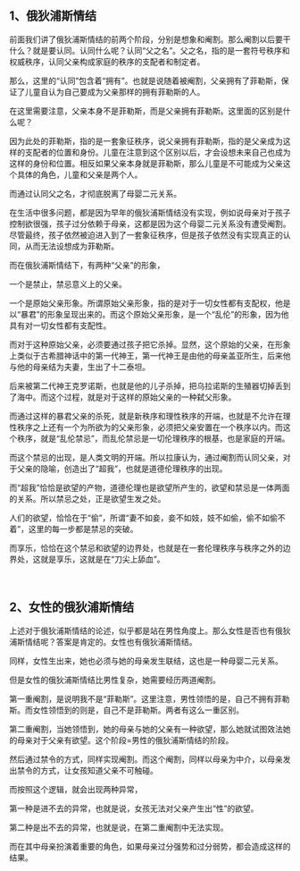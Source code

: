 <h2>1、俄狄浦斯情结</h2><p data-pid="4EPZFSUI">前面我们讲了俄狄浦斯情结的前两个阶段，分别是想象和阉割。那么阉割以后要干什么？就是要认同。认同什么呢？认同“父之名”。父之名，指的是一套符号秩序和权威秩序，认同父亲构成家庭的秩序的支配者和制定者。</p><p data-pid="cZCIF2s7">那么，这里的“认同”包含着“拥有”。也就是说随着被阉割，父亲拥有了菲勒斯，保证了儿童自认为自己要成为父亲那样的拥有菲勒斯的人。</p><p data-pid="mVkOVDdK">在这里需要注意，父亲本身不是菲勒斯，而是父亲拥有菲勒斯。这里面的区别是什么呢？</p><p data-pid="JVQGjHTp">因为此处的菲勒斯，指的是一套象征秩序，说父亲拥有菲勒斯，指的是父亲成为这样的支配者的位置和身份。儿童在注意到这个区别以后，才会设想未来自己也成为这样的身份和位置。相反如果父亲本身就是菲勒斯，那么儿童是不可能成为父亲这个具体的角色，儿童和父亲是两个人。</p><p data-pid="oeBcaYvP">而通过认同父之名，才彻底脱离了母婴二元关系。</p><p data-pid="jPGOWTvt">在生活中很多问题，都是因为早年的俄狄浦斯情结没有实现，例如说母亲对于孩子控制欲很强，孩子过分依赖于母亲，这都是因为这个母婴二元关系没有遭受阉割。尽管最终，孩子依然被迫进入到了一套象征秩序，但是孩子依然没有实现真正的认同，从而无法设想成为菲勒斯。</p><p data-pid="XMUOFlu_">而在俄狄浦斯情结下，有两种“父亲”的形象，</p><p data-pid="mNTW_CY4">一个是禁止，禁忌意义上的父亲。</p><p data-pid="tOp9gDzw">一个是原始父亲形象。所谓原始父亲形象，指的是对于一切女性都有支配权，他是以“暴君”的形象呈现出来的。而这个原始父亲形象，是一个“乱伦”的形象，因为他具有对一切女性都有支配性。</p><p data-pid="1JVOCCDP">而对于这种原始父亲，必须要通过孩子把它杀掉。显然，这个原始的父亲，在形象上类似于古希腊神话中的第一代神王，第一代神王是由他的母亲盖亚所生，后来他与他的母亲结为夫妻，生出了十二泰坦。</p><p data-pid="htGvsXU7">后来被第二代神王克罗诺斯，也就是他的儿子杀掉，把乌拉诺斯的生殖器切掉丢到了海中。而这个过程，就是对于这样的原始父亲的一种弑父形象。</p><p data-pid="UhW89J5M">而通过这样的暴君父亲的杀死，就是新秩序和理性秩序的开端，也就是不允许在理性秩序之上还有一个为所欲为的父亲形象，必须把父亲安置在一个秩序以内。而这个秩序，就是“乱伦禁忌”，而乱伦禁忌是一切伦理秩序的根基，也是家庭的开端。</p><p data-pid="vfUxjyup">而这个禁忌的出现，是人类文明的开端。所以拉康认为，通过阉割而认同父亲，对于父亲的隐喻，创造出了“超我”，也就是道德伦理秩序的出现。</p><p data-pid="6wmRx2aL">而“超我”恰恰是欲望的产物，道德伦理也是欲望所产生的，欲望和禁忌是一体两面的关系。所以禁忌之处，正是欲望生发之处。</p><p data-pid="4jxKif4c">人们的欲望，恰恰在于“偷”，所谓“妻不如妾，妾不如妓，妓不如偷，偷不如偷不着”，这里的每一步都是禁忌的突破。</p><p data-pid="C9iB9xvW">而享乐，恰恰在这个禁忌和欲望的边界处，也就是在一套伦理秩序与秩序之外的边界处，这就是享乐，这就是在“刀尖上舔血”。</p><p class="ztext-empty-paragraph"><br/></p><h2>2、女性的俄狄浦斯情结</h2><p data-pid="h2CnZFD7">上述对于俄狄浦斯情结的论述，似乎都是站在男性角度上。那么女性是否也有俄狄浦斯情结呢？答案是肯定的。女性也有俄狄浦斯情结。</p><p data-pid="mV-yikuM">同样，女性生出来，她也必须与她的母亲发生联结，这也是一种母婴二元关系。</p><p data-pid="39JL4FP5">但是女性的俄狄浦斯情结比男性复杂，她需要经历两道阉割。</p><p data-pid="oLU8jd4O">第一重阉割，是说明我不是“菲勒斯”。这里注意，男性领悟的是，自己不拥有菲勒斯。而女性领悟到的则是，自己不是菲勒斯。两者有这么一重区别。</p><p data-pid="EJuwVKKB">第二重阉割，当她领悟到，她的母亲与她的父亲有一种欲望，那么她就试图效法她的母亲对于父亲有欲望。这个阶段=男性的俄狄浦斯情结的阶段。</p><p data-pid="4eSO6H6U">然后通过禁令的方式，同样实现阉割。而这个阉割，同样以母亲为中介，以母亲发出禁令的方式，让女孩知道父亲不可触碰。</p><p data-pid="birfjMAM">而按照这个逻辑，就会出现两种异常，</p><p data-pid="Za4PUWli">第一种是进不去的异常，也就是说，女孩无法对父亲产生出“性”的欲望。</p><p data-pid="JQ3kaohQ">第二种是出不去的异常，也就是说，在第二重阉割中无法实现。</p><p data-pid="8I-qMUV0">而在其中母亲扮演着重要的角色，如果母亲过分强势和过分弱势，都会造成这样的结果。</p><p></p><p></p><p></p><p></p><p></p><p></p><p></p><p></p><p></p><p></p><p></p><p></p><p></p><p></p><p></p><p></p>